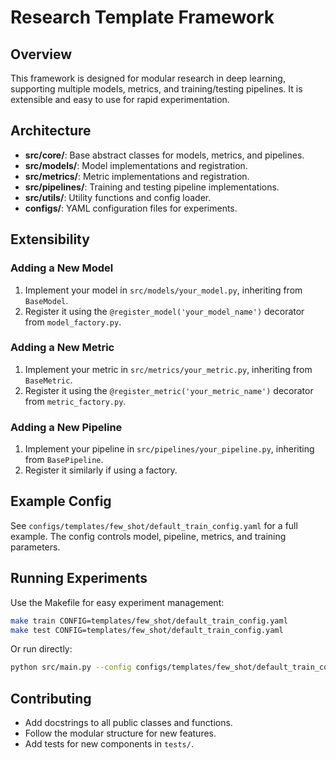# Research Template Framework

## Overview

This framework is designed for modular research in deep learning, supporting multiple models, metrics, and training/testing pipelines. It is extensible and easy to use for rapid experimentation.

## Architecture

- **src/core/**: Base abstract classes for models, metrics, and pipelines.
- **src/models/**: Model implementations and registration.
- **src/metrics/**: Metric implementations and registration.
- **src/pipelines/**: Training and testing pipeline implementations.
- **src/utils/**: Utility functions and config loader.
- **configs/**: YAML configuration files for experiments.

## Extensibility

### Adding a New Model
1. Implement your model in `src/models/your_model.py`, inheriting from `BaseModel`.
2. Register it using the `@register_model('your_model_name')` decorator from `model_factory.py`.

### Adding a New Metric
1. Implement your metric in `src/metrics/your_metric.py`, inheriting from `BaseMetric`.
2. Register it using the `@register_metric('your_metric_name')` decorator from `metric_factory.py`.

### Adding a New Pipeline
1. Implement your pipeline in `src/pipelines/your_pipeline.py`, inheriting from `BasePipeline`.
2. Register it similarly if using a factory.

## Example Config

See `configs/templates/few_shot/default_train_config.yaml` for a full example. The config controls model, pipeline, metrics, and training parameters.

## Running Experiments

Use the Makefile for easy experiment management:

```sh
make train CONFIG=templates/few_shot/default_train_config.yaml
make test CONFIG=templates/few_shot/default_train_config.yaml
```

Or run directly:

```sh
python src/main.py --config configs/templates/few_shot/default_train_config.yaml --pipeline train
```

## Contributing
- Add docstrings to all public classes and functions.
- Follow the modular structure for new features.
- Add tests for new components in `tests/`.
